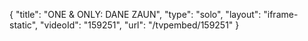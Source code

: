 {
    "title": "ONE & ONLY: DANE ZAUN",
    "type": "solo",
    "layout": "iframe-static",
    "videoId": "159251",
    "url": "\/tvpembed\/159251"
}